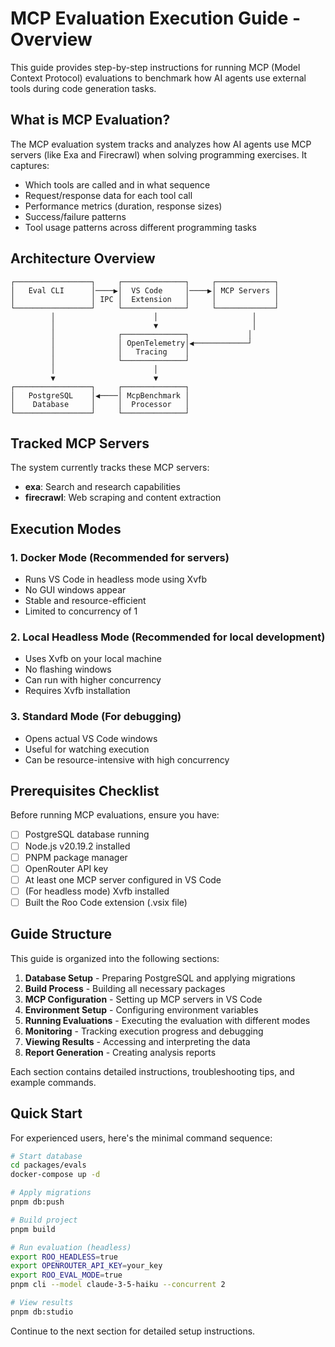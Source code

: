 # MCP Evaluation Execution Guide - Overview

This guide provides step-by-step instructions for running MCP (Model Context Protocol) evaluations to benchmark how AI agents use external tools during code generation tasks.

## What is MCP Evaluation?

The MCP evaluation system tracks and analyzes how AI agents use MCP servers (like Exa and Firecrawl) when solving programming exercises. It captures:

- Which tools are called and in what sequence
- Request/response data for each tool call
- Performance metrics (duration, response sizes)
- Success/failure patterns
- Tool usage patterns across different programming tasks

## Architecture Overview

```
┌─────────────────┐     ┌──────────────┐     ┌─────────────┐
│   Eval CLI      │────▶│  VS Code     │────▶│ MCP Servers │
│                 │ IPC │  Extension   │     │             │
└─────────────────┘     └──────────────┘     └─────────────┘
         │                      │                     │
         │                      ▼                     │
         │              ┌──────────────┐             │
         │              │ OpenTelemetry│◀────────────┘
         │              │   Tracing    │
         │              └──────────────┘
         │                      │
         ▼                      ▼
┌─────────────────┐     ┌──────────────┐
│   PostgreSQL    │◀────│ McpBenchmark │
│    Database     │     │  Processor   │
└─────────────────┘     └──────────────┘
```

## Tracked MCP Servers

The system currently tracks these MCP servers:

- **exa**: Search and research capabilities
- **firecrawl**: Web scraping and content extraction

## Execution Modes

### 1. **Docker Mode** (Recommended for servers)

- Runs VS Code in headless mode using Xvfb
- No GUI windows appear
- Stable and resource-efficient
- Limited to concurrency of 1

### 2. **Local Headless Mode** (Recommended for local development)

- Uses Xvfb on your local machine
- No flashing windows
- Can run with higher concurrency
- Requires Xvfb installation

### 3. **Standard Mode** (For debugging)

- Opens actual VS Code windows
- Useful for watching execution
- Can be resource-intensive with high concurrency

## Prerequisites Checklist

Before running MCP evaluations, ensure you have:

- [ ] PostgreSQL database running
- [ ] Node.js v20.19.2 installed
- [ ] PNPM package manager
- [ ] OpenRouter API key
- [ ] At least one MCP server configured in VS Code
- [ ] (For headless mode) Xvfb installed
- [ ] Built the Roo Code extension (.vsix file)

## Guide Structure

This guide is organized into the following sections:

1. **Database Setup** - Preparing PostgreSQL and applying migrations
2. **Build Process** - Building all necessary packages
3. **MCP Configuration** - Setting up MCP servers in VS Code
4. **Environment Setup** - Configuring environment variables
5. **Running Evaluations** - Executing the evaluation with different modes
6. **Monitoring** - Tracking execution progress and debugging
7. **Viewing Results** - Accessing and interpreting the data
8. **Report Generation** - Creating analysis reports

Each section contains detailed instructions, troubleshooting tips, and example commands.

## Quick Start

For experienced users, here's the minimal command sequence:

```bash
# Start database
cd packages/evals
docker-compose up -d

# Apply migrations
pnpm db:push

# Build project
pnpm build

# Run evaluation (headless)
export ROO_HEADLESS=true
export OPENROUTER_API_KEY=your_key
export ROO_EVAL_MODE=true
pnpm cli --model claude-3-5-haiku --concurrent 2

# View results
pnpm db:studio
```

Continue to the next section for detailed setup instructions.
